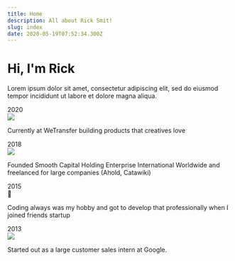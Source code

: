 ```yaml
---
title: Home
description: All about Rick Smit!
slug: index
date: 2020-05-19T07:52:34.300Z
---
```


# Hi, I'm Rick

Lorem ipsum dolor sit amet, consectetur adipiscing elit, sed do eiusmod tempor incididunt ut labore et dolore magna aliqua.

<div class="updates">
  <div class="update">
    <div class="line"></div>
    <aside class="timestamp">2020</aside>
    <main class="info">
      <img src="/images/uploads/google-logo.png">
      <p>Currently at WeTransfer building products that creatives love</p>
    </main>
  </div>
  <div class="update">
    <div class="line"></div>
    <aside class="timestamp">2018</aside>
    <main class="info">
      <img src="/images/uploads/globe-logo.png">
    <p>Founded Smooth Capital Holding Enterprise International Worldwide and freelanced for large companies (Ahold, Catawiki)</p>
    </main>
  </div>
  <div class="update">
    <div class="line"></div>
    <aside class="timestamp">2015</aside>
    <main class="info">
      <span class="emoji">🚀</span>
    <p>Coding always was my hobby and got to develop that professionally when I joined friends startup</p>
    </main>
  </div>
  <div class="update">
    <aside class="timestamp">2013</aside>
    <main class="info">
      <img src="/images/uploads/google-logo.png">
    <p>Started out as a large customer sales intern at Google.</p>
    </main>
  </div>

</div>
